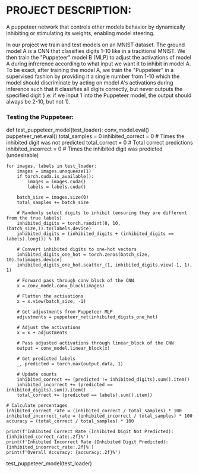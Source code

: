 # PROJECT DESCRIPTION:

A puppeteer network that controls other models behavior by dynamically inhibiting or stimulating its weights, enabling model steering.

In our project we train and test models on an MNIST dataset. The ground model A is a CNN that classifies digits 1-10 like in a traditional MNIST. We then train the  "Puppeteer" model B (MLP) to adjust the activations of model A during infrerence according to what input we want it to inhibit in model A. To be exact, after training the model A, we train the "Puppeteer" in a supervised fashion by providing it a single number from 1-10 which the model should discriminate by acting on model A's activations during inference such that it classifies all digits correctly, but never outputs the specified digit (i.e: if we input 1 into the Puppeteer model, the output should always be 2-10, but not 1).







### Testing the Puppeteer:
def test_puppeteer_model(test_loader):
    conv_model.eval()
    puppeteer_net.eval()
    total_samples = 0
    inhibited_correct = 0  # Times the inhibited digit was not predicted
    total_correct = 0      # Total correct predictions
    inhibited_incorrect = 0  # Times the inhibited digit was predicted (undesirable)

    for images, labels in test_loader:
        images = images.unsqueeze(1)
        if torch.cuda.is_available():
            images = images.cuda()
            labels = labels.cuda()

        batch_size = images.size(0)
        total_samples += batch_size

        # Randomly select digits to inhibit (ensuring they are different from the true labels)
        inhibited_digits = torch.randint(0, 10, (batch_size,)).to(labels.device)
        inhibited_digits = (inhibited_digits + (inhibited_digits == labels).long()) % 10

        # Convert inhibited digits to one-hot vectors
        inhibited_digits_one_hot = torch.zeros(batch_size, 10).to(images.device)
        inhibited_digits_one_hot.scatter_(1, inhibited_digits.view(-1, 1), 1)

        # Forward pass through conv_block of the CNN
        x = conv_model.conv_block(images)

        # Flatten the activations
        x = x.view(batch_size, -1)

        # Get adjustments from Puppeteer MLP
        adjustments = puppeteer_net(inhibited_digits_one_hot)

        # Adjust the activations
        x = x + adjustments

        # Pass adjusted activations through linear_block of the CNN
        output = conv_model.linear_block(x)

        # Get predicted labels
        _, predicted = torch.max(output.data, 1)

        # Update counts
        inhibited_correct += (predicted != inhibited_digits).sum().item()
        inhibited_incorrect += (predicted == inhibited_digits).sum().item()
        total_correct += (predicted == labels).sum().item()

    # Calculate percentages
    inhibited_correct_rate = (inhibited_correct / total_samples) * 100
    inhibited_incorrect_rate = (inhibited_incorrect / total_samples) * 100
    accuracy = (total_correct / total_samples) * 100

    print(f'Inhibited Correct Rate (Inhibited Digit Not Predicted): {inhibited_correct_rate:.2f}%')
    print(f'Inhibited Incorrect Rate (Inhibited Digit Predicted): {inhibited_incorrect_rate:.2f}%')
    print(f'Overall Accuracy: {accuracy:.2f}%')
test_puppeteer_model(test_loader)


